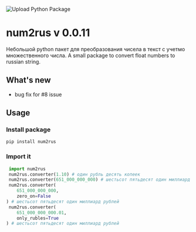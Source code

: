 ![Upload Python Package](https://github.com/terean-dspd/numbers-2-rus/workflows/Upload%20Python%20Package/badge.svg)
# num2rus v 0.0.11

Небольшой python пакет для преобразования чисела в текст с учетмо множественного числа. 
A small package to convert float numbers to russian string.

## What's new
- bug fix for #8 issue

## Usage

### Install package

`pip install num2rus`

### Import it

```python
 import num2rus
 num2rus.converter(1.10) # один рубль десять копеек
 num2rus.converter(651_000_000_000) # шестьсот пятьдесят один миллиард рублей ноль копеек
 num2rus.converter(
    651_000_000_000,
    zero_on=False
) # шестьсот пятьдесят один миллиард рублей
 num2rus.converter(
    651_000_000_000.01,
    only_rubles=True
) # шестьсот пятьдесят один миллиард рублей
```
